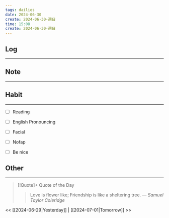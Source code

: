 ```yaml
---
tags: dailies  
date: 2024-06-30
create: 2024-06-30-週日
time: 15:08
create: 2024-06-30-週日
---
```


## Log
---


## Note
---


## Habit
---
- [ ] Reading
- [ ] English Pronouncing
- [ ] Facial
- [ ] Nofap
- [ ] Be nice


## Other
---

> [!Quote]+ Quote of the Day
> > Love is flower like; Friendship is like a sheltering tree.
> — <cite>Samuel Taylor Coleridge</cite>

<< [[2024-06-29|Yesterday]] | [[2024-07-01|Tomorrow]] >>